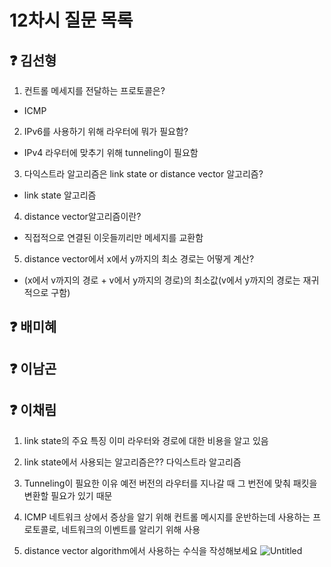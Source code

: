 # 12차시 질문 목록

## ❓ 김선형
1. 컨트롤 메세지를 전달하는 프로토콜은?
- ICMP
2. IPv6를 사용하기 위해 라우터에 뭐가 필요함?
- IPv4 라우터에 맞추기 위해 tunneling이 필요함
3. 다익스트라 알고리즘은 link state or distance vector 알고리즘?
- link state 알고리즘
4. distance vector알고리즘이란?
- 직접적으로 연결된 이웃들끼리만 메세지를 교환함
5. distance vector에서 x에서 y까지의 최소 경로는 어떻게 계산?
- (x에서 v까지의 경로 + v에서 y까지의 경로)의 최소값(v에서 y까지의 경로는 재귀적으로 구함)

## ❓ 배미혜


## ❓ 이남곤


## ❓ 이채림
1. link state의 주요 특징
    이미 라우터와 경로에 대한 비용을 알고 있음
    
2. link state에서 사용되는 알고리즘은??
    다익스트라 알고리즘
    
3. Tunneling이 필요한 이유
    예전 버전의 라우터를 지나갈 때 그 번전에 맞춰 패킷을 변환할 필요가 있기 때문
    
4. ICMP
    네트워크 상에서 증상을 알기 위해 컨트롤 메시지를 운반하는데 사용하는 프로토콜로, 네트워크의 이벤트를 알리기 위해 사용
    
5. distance vector algorithm에서 사용하는 수식을 작성해보세요
  ![Untitled](https://s3-us-west-2.amazonaws.com/secure.notion-static.com/13c96ecf-aa7a-488f-b510-8b2b3c708728/Untitled.png)
